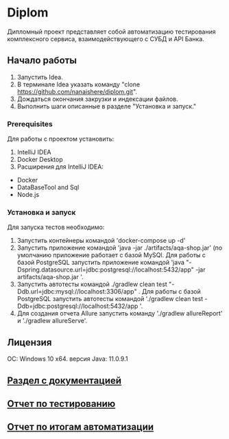 ### 


# Diplom

Дипломный проект представляет собой автоматизацию тестирования комплексного сервиса, взаимодействующего с СУБД и API Банка.

## Начало работы

1. Запустить Idea.
2. В терминале Idea указать команду "clone https://github.com/nanaishere/diplom.git".
3. Дождаться окончания закрузки и индексации файлов.
4. Выполнить шаги описанные в разделе "Установка и запуск."

### Prerequisites
Для работы с проектом установить:
1. IntelliJ IDEA
2. Docker Desktop
3. Расширения для IntelliJ IDEA:
- Docker
- DataBaseTool and Sql
- Node.js



### Установка и запуск

Для запуска тестов необходимо:
1. Запустить контейнеры командой 'docker-compose up -d'
2. Запустить приложение командой 'java -jar ./artifacts/aqa-shop.jar' (по умолчанию приложение работает с базой MySQl. 
Для работы с базой PostgreSQL запустить приложение командой 'java "-Dspring.datasource.url=jdbc:postgresql://localhost:5432/app" -jar artifacts/aqa-shop.jar
   '.
3. Запустить автотесты командой ./gradlew clean test "-Ddb.url=jdbc:mysql://localhost:3306/app" . 
Для работы с базой PostgreSQL запустить автотесты командой './gradlew clean test 
   -Ddb=jdbc:postgresql://localhost:5432/app   '.
4. Для создания отчета Allure запустить команду './gradlew allureReport' и './gradlew allureServe'.


## Лицензия

ОС: Windows 10 х64.
версия Java: 11.0.9.1

## [Раздел с документацией](https://github.com/l0197d/diplom/tree/master/docs)
## [Отчет по тестированию](https://github.com/nanaishere/diplom/tree/master/docs/Report.md)
## [Отчет по итогам автоматизации](https://github.com/l0197d/diplom/tree/master/docs/Summary.md)
